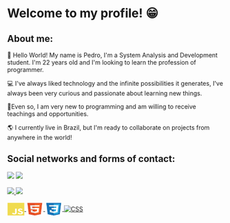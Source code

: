 # Welcome to my profile! 😁

## About me:

👋 Hello World! My name is Pedro, I'm a System Analysis and Development student. I'm 22 years old and I'm looking to learn the profession of programmer.

💻 I've always liked technology and the infinite possibilities it generates, I've always been very curious and passionate about learning new things.

🌟Even so, I am very new to programming and am willing to receive teachings and opportunities.

🌎 I currently live in Brazil, but I'm ready to collaborate on projects from anywhere in the world!
 
## Social networks and forms of contact:
 
<div> 
  <a href="https://www.instagram.com/pedroo_reiis7/" target="_blank"><img src="https://img.shields.io/badge/-Instagram-%23E4405F?style=for-the-badge&logo=instagram&logoColor=white" target="_blank"></a>
  <a href = "mailto:reisalcantaraph@gmail.com "><img src="https://img.shields.io/badge/Gmail-D14836?style=for-the-badge&logo=gmail&logoColor=white"></a>
</div>

<br>

 <div>
   <a href="https://github.com/pedroreiis">
   <img height="180em" src="https://github-readme-stats.vercel.app/api?username=pedroreiis&show_icons=true&theme=slateorange&include_all_commits=true&count_private=true"/>
   <img height="180em" src="https://github-readme-stats.vercel.app/api/top-langs/?username=pedroreiis&layout=compact&langs_count=6&theme=slateorange"/>
</div>
    
<div style="display: inline_block"><br>
  <img align="center" alt="Js" height="30" width="40" src="https://raw.githubusercontent.com/devicons/devicon/master/icons/javascript/javascript-plain.svg">
  <img align="center" alt="HTML" height="30" width="40" src="https://raw.githubusercontent.com/devicons/devicon/master/icons/html5/html5-original.svg">
  <img align="center" alt="CSS" height="30" width="40" src="https://raw.githubusercontent.com/devicons/devicon/master/icons/css3/css3-original.svg">
  <img align="center" alt="CSS" height="30" width="40" src="https://cdn.jsdelivr.net/gh/devicons/devicon@latest/icons/python/python-original.svg">
</div>

